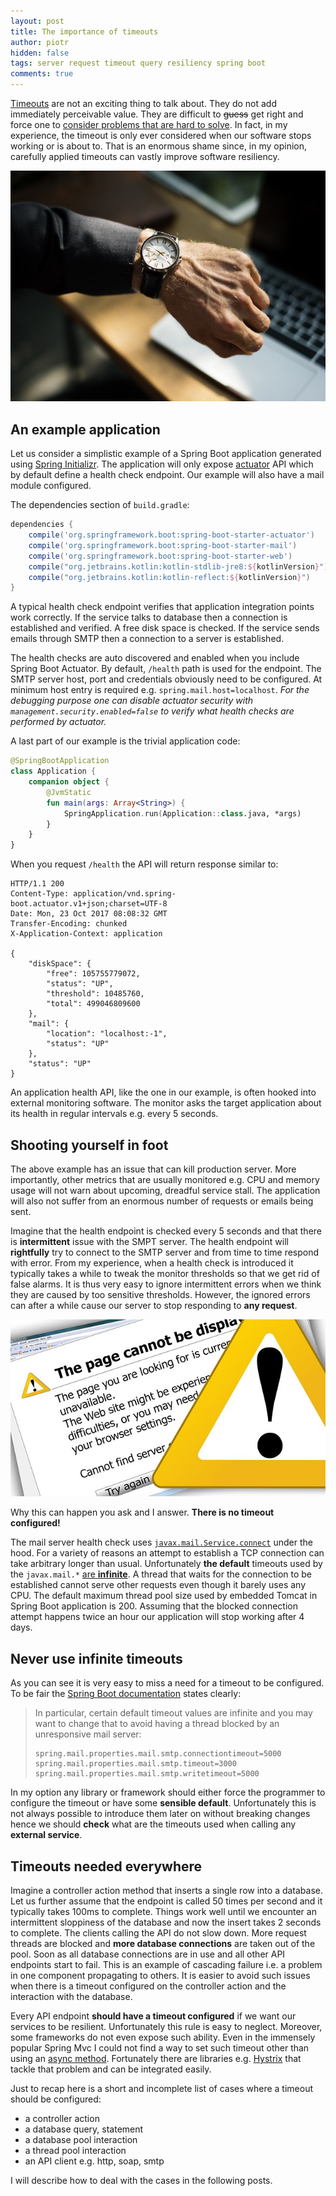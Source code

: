 ```yaml
---
layout: post
title: The importance of timeouts
author: piotr
hidden: false
tags: server request timeout query resiliency spring boot
comments: true
---
```


[Timeouts](https://en.wikipedia.org/wiki/Timeout_(computing)) are not an exciting thing to talk about. They do not add immediately perceivable value. They are difficult to ~~guess~~ get right and force one to [consider problems that are hard to solve](https://en.wikipedia.org/wiki/Byzantine_fault_tolerance#Byzantine_Generals.27_Problem). In fact, in my experience, the timeout is only ever considered when our software stops working or is about to. That is an enormous shame since, in my opinion, carefully applied timeouts can vastly improve software resiliency. 

![Man with a wrist clock](/images/the-importance-of-timeouts/man-clock.jpeg)

## An example application

Let us consider a simplistic example of a Spring Boot application generated using [Spring Initializr](https://start.spring.io/). The application will only expose [actuator](https://spring.io/guides/gs/actuator-service/) API which by default define a health check endpoint. Our example will also have a mail module configured. 

The dependencies section of `build.gradle`:

```groovy
dependencies {
	compile('org.springframework.boot:spring-boot-starter-actuator')
	compile('org.springframework.boot:spring-boot-starter-mail')
	compile('org.springframework.boot:spring-boot-starter-web')
	compile("org.jetbrains.kotlin:kotlin-stdlib-jre8:${kotlinVersion}")
	compile("org.jetbrains.kotlin:kotlin-reflect:${kotlinVersion}")
}
```

A typical health check endpoint verifies that application integration points work correctly. If the service talks to database then a connection is established and verified. A free disk space is checked. If the service sends emails through SMTP then a connection to a server is established.

The health checks are auto discovered and enabled when you include Spring Boot Actuator. By default, `/health` path is used for the endpoint. The SMTP server host, port and credentials obviously need to be configured. At minimum host entry is required e.g. `spring.mail.host=localhost`. _For the debugging purpose one can disable actuator security with `management.security.enabled=false` to verify what health checks are performed by actuator._

A last part of our example is the trivial application code:

```kotlin
@SpringBootApplication
class Application {
    companion object {
        @JvmStatic
        fun main(args: Array<String>) {
            SpringApplication.run(Application::class.java, *args)
        }
    }
}
```

When you request `/health` the API will return response similar to:

```
HTTP/1.1 200 
Content-Type: application/vnd.spring-boot.actuator.v1+json;charset=UTF-8
Date: Mon, 23 Oct 2017 08:08:32 GMT
Transfer-Encoding: chunked
X-Application-Context: application

{
    "diskSpace": {
        "free": 105755779072,
        "status": "UP",
        "threshold": 10485760,
        "total": 499046809600
    },
    "mail": {
        "location": "localhost:-1",
        "status": "UP"
    },
    "status": "UP"
}
```
An application health API, like the one in our example, is often hooked into external monitoring software. The monitor asks the target application about its health in regular intervals e.g. every 5 seconds. 

## Shooting yourself in foot

The above example has an issue that can kill production server. More importantly, other metrics that are usually monitored e.g. CPU and memory usage will not warn about upcoming, dreadful service stall. The application will also not suffer from an enormous number of requests or emails being sent.

Imagine that the health endpoint is checked every 5 seconds and that there is **intermittent** issue with the SMPT server. The health endpoint will **rightfully** try to connect to the SMTP server and from time to time respond with error. From my experience, when a health check is introduced it typically takes a while to tweak the monitor thresholds so that we get rid of false alarms. It is thus very easy to ignore intermittent errors when we think they are caused by too sensitive thresholds. However, the ignored errors can after a while cause our server to stop responding to **any request**. 

![Man with a wrist clock](/images/the-importance-of-timeouts/error.jpg)

Why this can happen you ask and I answer. **There is no timeout configured!**

The mail server health check uses [`javax.mail.Service.connect`](https://docs.oracle.com/javaee/6/api/javax/mail/Service.html#connect(java.lang.String,%20java.lang.String)) under the hood. For a variety of reasons an attempt to establish a TCP connection can take arbitrary longer than usual. Unfortunately **the default** timeouts used by the `javax.mail.*` [are **infinite**](https://javaee.github.io/javamail/docs/api/com/sun/mail/smtp/package-summary.html). A thread that waits for the connection to be established cannot serve other requests even though it barely uses any CPU. The default maximum thread pool size used by embedded Tomcat in Spring Boot application is 200. Assuming that the blocked connection attempt happens twice an hour our application will stop working after 4 days.

## Never use infinite timeouts

As you can see it is very easy to miss a need for a timeout to be configured. To be fair the [Spring Boot documentation](https://docs.spring.io/spring-boot/docs/current/reference/html/boot-features-email.html) states clearly:

>In particular, certain default timeout values are infinite and you may want to change that to avoid having a thread blocked by an unresponsive mail server:
>```
>spring.mail.properties.mail.smtp.connectiontimeout=5000
>spring.mail.properties.mail.smtp.timeout=3000
>spring.mail.properties.mail.smtp.writetimeout=5000
>```

In my option any library or framework should either force the programmer to configure the timeout or have some **sensible default**. Unfortunately this is not always possible to introduce them later on without breaking changes hence we should **check** what are the timeouts used when calling any **external service**.

## Timeouts needed everywhere

Imagine a controller action method that inserts a single row into a database. Let us further assume that the endpoint is called 50 times per second and it typically takes 100ms to complete. Things work well until we encounter an intermittent sloppiness of the database and now the insert takes 2 seconds to complete. The clients calling the API do not slow down. More request threads are blocked and **more database connections** are taken out of the pool. Soon as all database connections are in use and all other API endpoints start to fail. This is an example of cascading failure i.e. a problem in one component propagating to others. It is easier to avoid such issues when there is a timeout configured on the controller action and the interaction with the database. 

Every API endpoint **should have a timeout configured** if we want our services to be resilient. Unfortunately this rule is easy to neglect. Moreover, some frameworks do not even expose such ability. Even in the immensely popular Spring Mvc I could not find a way to set such timeout other than using an [async method](https://spring.io/guides/gs/async-method/). Fortunately there are libraries e.g. [Hystrix](https://github.com/Netflix/Hystrix) that tackle that problem and can be integrated easily.

Just to recap here is a short and incomplete list of cases where a timeout should be configured:
- a controller action 
- a database query, statement
- a database pool interaction
- a thread pool interaction
- an API client e.g. http, soap, smtp

I will describe how to deal with the cases in the following posts.